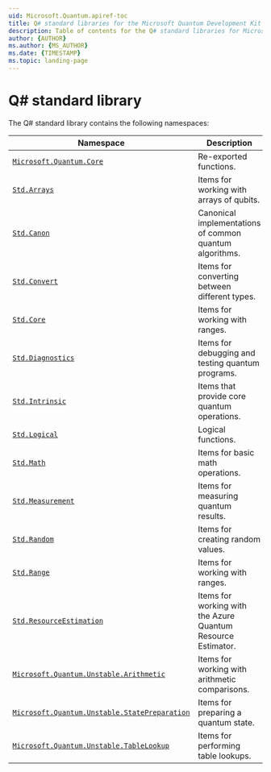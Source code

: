 ```yaml
---
uid: Microsoft.Quantum.apiref-toc
title: Q# standard libraries for the Microsoft Quantum Development Kit
description: Table of contents for the Q# standard libraries for Microsoft Quantum Development Kit
author: {AUTHOR}
ms.author: {MS_AUTHOR}
ms.date: {TIMESTAMP}
ms.topic: landing-page
---
```


# Q# standard library

The Q# standard library contains the following namespaces:

| Namespace                                                                                                 | Description                                                  |
| --------------------------------------------------------------------------------------------------------- | ------------------------------------------------------------ |
| [`Microsoft.Quantum.Core`](xref:Qdk.Microsoft.Quantum.Core-toc)                                           | Re-exported functions.                                       |
| [`Std.Arrays`](xref:Qdk.Std.Arrays-toc)                                                                   | Items for working with arrays of qubits.                     |
| [`Std.Canon`](xref:Qdk.Std.Canon-toc)                                                                     | Canonical implementations of common quantum algorithms.      |
| [`Std.Convert`](xref:Qdk.Std.Convert-toc)                                                                 | Items for converting between different types.                |
| [`Std.Core`](xref:Qdk.Std.Core-toc)                                                                       | Items for working with ranges.                               |
| [`Std.Diagnostics`](xref:Qdk.Std.Diagnostics-toc)                                                         | Items for debugging and testing quantum programs.            |
| [`Std.Intrinsic`](xref:Qdk.Std.Intrinsic-toc)                                                             | Items that provide core quantum operations.                  |
| [`Std.Logical`](xref:Qdk.Std.Logical-toc)                                                                 | Logical functions.                                           |
| [`Std.Math`](xref:Qdk.Std.Math-toc)                                                                       | Items for basic math operations.                             |
| [`Std.Measurement`](xref:Qdk.Std.Measurement-toc)                                                         | Items for measuring quantum results.                         |
| [`Std.Random`](xref:Qdk.Std.Random-toc)                                                                   | Items for creating random values.                            |
| [`Std.Range`](xref:Qdk.Std.Range-toc)                                                                     | Items for working with ranges.                               |
| [`Std.ResourceEstimation`](xref:Qdk.Std.ResourceEstimation-toc)                                           | Items for working with the Azure Quantum Resource Estimator. |
| [`Microsoft.Quantum.Unstable.Arithmetic`](xref:Qdk.Microsoft.Quantum.Unstable.Arithmetic-toc)             | Items for working with arithmetic comparisons.               |
| [`Microsoft.Quantum.Unstable.StatePreparation`](xref:Qdk.Microsoft.Quantum.Unstable.StatePreparation-toc) | Items for preparing a quantum state.                         |
| [`Microsoft.Quantum.Unstable.TableLookup`](xref:Qdk.Microsoft.Quantum.Unstable.TableLookup-toc)           | Items for performing table lookups.                          |
